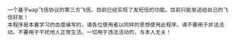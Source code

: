     一个基于wap飞信协议的第三方飞信。目前已经实现了发短信的功能。目前只能发送给自己的飞信好友！
    本程序是本着学习的态度编写的，请各位使用者以同样的思想使用此程序。请不要用于非法活动。不要用于干扰他人正常生活。一切用于违法活动的，与本人无关！

